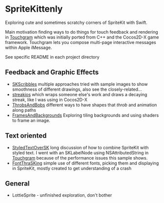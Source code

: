 # SpriteKittenly
Exploring cute and sometimes scratchy corners of SpriteKit with Swift.

Main motivation finding ways to do things for touch feedback and rendering in [Touchgram][tg] which was initially ported from C++ and the Cocos2D-X game framework. Touchgram lets you compose multi-page interactive messages within Apple iMessage.

See specific README in each project directory


## Feedback and Graphic Effects
* [SKScribbles](./SKScribbles/) multiple approaches tried with sample images to show smoothness of different drawings, also see the closely-related...
* [streakios](./streakios/) which wraps someone else's work and draws a decaying streak, like I was using in Cocos2D-X
* [ThrobsAndBobs](./ThrobsAndBobs/) different ways to have shapes that _throb_ and animation along paths
* [FramesAndBackgrounds](./FramesAndBackgrounds/) Exploring tiling backgrounds and using shaders to frame an image.


## Text oriented
* [StyledTextOverSK](./StyledTextOverSK/) long discussion of how to combine SpriteKit with styled text. I went with an SKLabelNode using NSAttributedString in [Touchgram](https://www.touchgram.com/) because of the  performance issues this sample shows.
* [FontThraSKing](./FontThraSKing/) simple use of different fonts, picking them and displaying in SpriteKit, mostly created to get understanding of a crash

## General
* LottieSprite - unfinished exploration, don't bother


[tg]: https://www.touchgram.com

